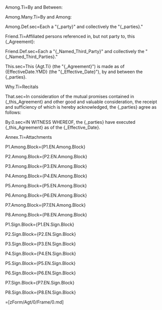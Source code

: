 Among.Ti=By and Between:

Among.Many.Ti=By and Among:

Among.Def.sec=Each a "{_party}" and collectively the "{_parties}."

Friend.Ti=Affiliated persons referenced in, but not party to, this {_Agreement}:

Friend.Def.sec=Each a "{_Named_Third_Party}" and collectively the "{_Named_Third_Parties}."

This.sec=This {Agt.Ti} (the "{_Agreement}") is made as of {EffectiveDate.YMD} (the "{_Effective_Date}"), by and between the {_parties}.

Why.Ti=Recitals

That.sec=In consideration of the mutual promises contained in {_this_Agreement} and other good and valuable consideration, the receipt and sufficiency of which is hereby acknowledged, the {_parties} agree as follows:

By.0.sec=IN WITNESS WHEREOF, the {_parties} have executed {_this_Agreement} as of the {_Effective_Date}.

Annex.Ti=Attachments



P1.Among.Block={P1.EN.Among.Block}

P2.Among.Block={P2.EN.Among.Block}

P3.Among.Block={P3.EN.Among.Block}

P4.Among.Block={P4.EN.Among.Block}

P5.Among.Block={P5.EN.Among.Block}

P6.Among.Block={P6.EN.Among.Block}

P7.Among.Block={P7.EN.Among.Block}

P8.Among.Block={P8.EN.Among.Block}


P1.Sign.Block={P1.EN.Sign.Block}

P2.Sign.Block={P2.EN.Sign.Block}

P3.Sign.Block={P3.EN.Sign.Block}

P4.Sign.Block={P4.EN.Sign.Block}

P5.Sign.Block={P5.EN.Sign.Block}

P6.Sign.Block={P6.EN.Sign.Block}

P7.Sign.Block={P7.EN.Sign.Block}

P8.Sign.Block={P8.EN.Sign.Block}

=[zForm/Agt/0/Frame/0.md]

